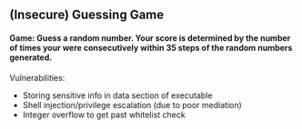## (Insecure) Guessing Game

#### Game: Guess a random number. Your score is determined by the number of times your were consecutively within 35 steps of the random numbers generated.

Vulnerabilities:
- Storing sensitive info in data section of executable
- Shell injection/privilege escalation (due to poor mediation)
- Integer overflow to get past whitelist check

